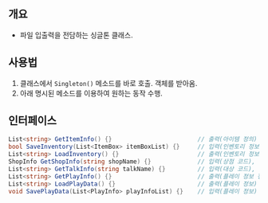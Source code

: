 ## 개요
- 파일 입출력을 전담하는 싱글톤 클래스.

## 사용법
1. 클래스에서 `Singleton()` 메소드를 바로 호출. 객체를 받아옴.
1. 아래 명시된 메소드를 이용하여 원하는 동작 수행.

## 인터페이스

``` C#
List<string> GetItemInfo() {}                        // 출력(아이템 정의)
bool SaveInventory(List<ItemBox> itemBoxList) {}     // 입력(인벤토리 정보)
List<string> LoadInventory() {}                      // 출력(인벤토리 정보가 담긴 한 줄 단위 문자열 리스트)
ShopInfo GetShopInfo(string shopName) {}             // 입력(상점 코드), 출력(상점 정의)
List<string> GetTalkInfo(string talkName) {}         // 입력(대상 코드), 출력(대화 스크립트)
List<string> GetPlayInfo() {}                        // 출력(플레이 정보 정의)
List<string> LoadPlayData() {}                       // 출력(플레이 정보)
void SavePlayData(List<PlayInfo> playInfoList) {}    // 입력(플레이 정보)
```